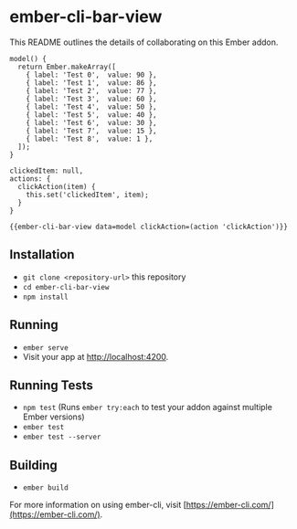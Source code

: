 # ember-cli-bar-view

This README outlines the details of collaborating on this Ember addon.

```
model() {
  return Ember.makeArray([
    { label: 'Test 0',  value: 90 },
    { label: 'Test 1',  value: 86 },
    { label: 'Test 2',  value: 77 },
    { label: 'Test 3',  value: 60 },
    { label: 'Test 4',  value: 50 },
    { label: 'Test 5',  value: 40 },
    { label: 'Test 6',  value: 30 },
    { label: 'Test 7',  value: 15 },
    { label: 'Test 8',  value: 1 },
  ]);
}

clickedItem: null,
actions: {
  clickAction(item) {
    this.set('clickedItem', item);
  }
}

{{ember-cli-bar-view data=model clickAction=(action 'clickAction')}}

```
## Installation

* `git clone <repository-url>` this repository
* `cd ember-cli-bar-view`
* `npm install`

## Running

* `ember serve`
* Visit your app at [http://localhost:4200](http://localhost:4200).

## Running Tests

* `npm test` (Runs `ember try:each` to test your addon against multiple Ember versions)
* `ember test`
* `ember test --server`

## Building

* `ember build`

For more information on using ember-cli, visit [https://ember-cli.com/](https://ember-cli.com/).
